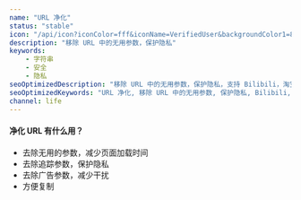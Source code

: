 ```yaml
---
name: "URL 净化"
status: "stable"
icon: "/api/icon?iconColor=fff&iconName=VerifiedUser&backgroundColor1=888"
description: "移除 URL 中的无用参数，保护隐私"
keywords:
    - 字符串
    - 安全
    - 隐私
seoOptimizedDescription: "移除 URL 中的无用参数，保护隐私，支持 Bilibili，淘宝等"
seoOptimizedKeywords: "URL 净化, 移除 URL 中的无用参数, 保护隐私, Bilibili, 淘宝"
channel: life
---
```


#### 净化 URL 有什么用？

-   去除无用的参数，减少页面加载时间
-   去除追踪参数，保护隐私
-   去除广告参数，减少干扰
-   方便复制
